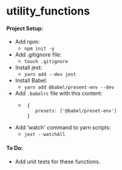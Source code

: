 # utility_functions

#### Project Setup:
* Add npm:
  * `npm init -y`
* Add .gitignore file:
  * `touch .gitignore`
* Install jest:
  * `yarn add --dev jest`
* Install Babel:
  * `yarn add @babel/present-env --dev`
* Add `.babelrc` file with this content:
  * ```
     {
        presets: ['@babel/preset-env']
     }
    ```
* Add 'watch' command to yarn scripts:
   * `jest --watchAll`

#### To Do:
* Add unit tests for these functions.
